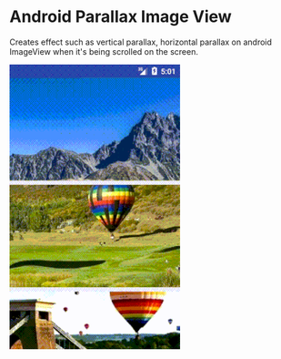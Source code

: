 # Android Parallax Image View

Creates effect such as vertical parallax, horizontal parallax on android ImageView when it's being scrolled on the screen.

![](screenshots/screenshot_1.gif) 
